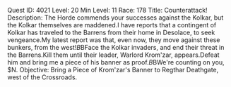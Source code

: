 Quest ID: 4021
Level: 20
Min Level: 11
Race: 178
Title: Counterattack!
Description: The Horde commends your successes against the Kolkar, but the Kolkar themselves are maddened.I have reports that a contingent of Kolkar has traveled to the Barrens from their home in Desolace, to seek vengeance.My latest report was that, even now, they move against these bunkers, from the west!$B$BFace the Kolkar invaders, and end their threat in the Barrens.Kill them until their leader, Warlord Krom'zar, appears.Defeat him and bring me a piece of his banner as proof.$B$BWe're counting on you, $N.
Objective: Bring a Piece of Krom'zar's Banner to Regthar Deathgate, west of the Crossroads.
